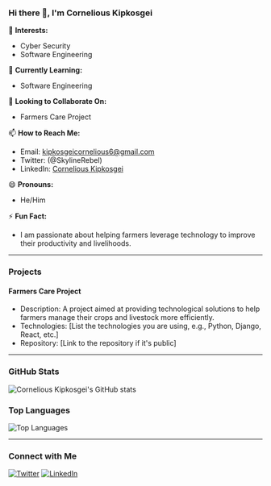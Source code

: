 ### Hi there 👋, I'm Cornelious Kipkosgei

👀 **Interests:**  
- Cyber Security
- Software Engineering

🌱 **Currently Learning:**  
- Software Engineering

💞️ **Looking to Collaborate On:**  
- Farmers Care Project

📫 **How to Reach Me:**  
- Email: [kipkosgeicornelious6@gmail.com](mailto:kipkosgeicornelious6@gmail.com)
- Twitter: (@SkylineRebel)
- LinkedIn: [Cornelious Kipkosgei](https://www.linkedin.com/in/cornelious-kipkosgei)

😄 **Pronouns:**  
- He/Him

⚡ **Fun Fact:**  
- I am passionate about helping farmers leverage technology to improve their productivity and livelihoods.

---

### Projects

#### Farmers Care Project
- Description: A project aimed at providing technological solutions to help farmers manage their crops and livestock more efficiently.
- Technologies: [List the technologies you are using, e.g., Python, Django, React, etc.]
- Repository: [Link to the repository if it's public]

---

### GitHub Stats
![Cornelious Kipkosgei's GitHub stats](https://github-readme-stats.vercel.app/api?username=kipkosgeicornelious&show_icons=true&theme=radical)

### Top Languages
![Top Languages](https://github-readme-stats.vercel.app/api/top-langs/?username=kipkosgeicornelious&layout=compact&theme=radical)

---

### Connect with Me
[![Twitter](https://img.shields.io/badge/Twitter-%231DA1F2.svg?&style=for-the-badge&logo=twitter&logoColor=white)](https://twitter.com/sangacornel)
[![LinkedIn](https://img.shields.io/badge/LinkedIn-%230A66C2.svg?&style=for-the-badge&logo=linkedin&logoColor=white)](https://www.linkedin.com/in/cornelious-kipkosgei)

